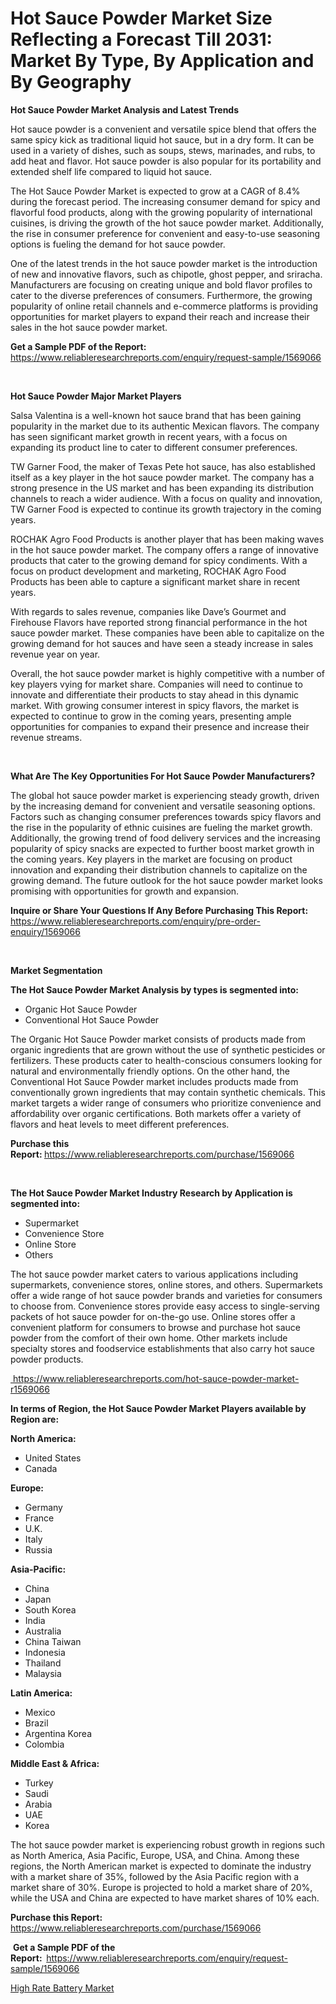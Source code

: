 <p><h1>Hot Sauce Powder Market Size Reflecting a Forecast Till 2031: Market By Type, By Application and By Geography</h1></p><p><strong>Hot Sauce Powder Market Analysis and Latest Trends</strong></p>
<p><p>Hot sauce powder is a convenient and versatile spice blend that offers the same spicy kick as traditional liquid hot sauce, but in a dry form. It can be used in a variety of dishes, such as soups, stews, marinades, and rubs, to add heat and flavor. Hot sauce powder is also popular for its portability and extended shelf life compared to liquid hot sauce.</p><p>The Hot Sauce Powder Market is expected to grow at a CAGR of 8.4% during the forecast period. The increasing consumer demand for spicy and flavorful food products, along with the growing popularity of international cuisines, is driving the growth of the hot sauce powder market. Additionally, the rise in consumer preference for convenient and easy-to-use seasoning options is fueling the demand for hot sauce powder.</p><p>One of the latest trends in the hot sauce powder market is the introduction of new and innovative flavors, such as chipotle, ghost pepper, and sriracha. Manufacturers are focusing on creating unique and bold flavor profiles to cater to the diverse preferences of consumers. Furthermore, the growing popularity of online retail channels and e-commerce platforms is providing opportunities for market players to expand their reach and increase their sales in the hot sauce powder market.</p></p>
<p><strong>Get a Sample PDF of the Report:&nbsp;</strong> <a href="https://www.reliableresearchreports.com/enquiry/request-sample/1569066">https://www.reliableresearchreports.com/enquiry/request-sample/1569066</a></p>
<p>&nbsp;</p>
<p><strong>Hot Sauce Powder Major Market Players</strong></p>
<p><p>Salsa Valentina is a well-known hot sauce brand that has been gaining popularity in the market due to its authentic Mexican flavors. The company has seen significant market growth in recent years, with a focus on expanding its product line to cater to different consumer preferences.</p><p>TW Garner Food, the maker of Texas Pete hot sauce, has also established itself as a key player in the hot sauce powder market. The company has a strong presence in the US market and has been expanding its distribution channels to reach a wider audience. With a focus on quality and innovation, TW Garner Food is expected to continue its growth trajectory in the coming years.</p><p>ROCHAK Agro Food Products is another player that has been making waves in the hot sauce powder market. The company offers a range of innovative products that cater to the growing demand for spicy condiments. With a focus on product development and marketing, ROCHAK Agro Food Products has been able to capture a significant market share in recent years.</p><p>With regards to sales revenue, companies like Dave’s Gourmet and Firehouse Flavors have reported strong financial performance in the hot sauce powder market. These companies have been able to capitalize on the growing demand for hot sauces and have seen a steady increase in sales revenue year on year.</p><p>Overall, the hot sauce powder market is highly competitive with a number of key players vying for market share. Companies will need to continue to innovate and differentiate their products to stay ahead in this dynamic market. With growing consumer interest in spicy flavors, the market is expected to continue to grow in the coming years, presenting ample opportunities for companies to expand their presence and increase their revenue streams.</p></p>
<p>&nbsp;</p>
<p><strong>What Are The Key Opportunities For Hot Sauce Powder Manufacturers?</strong></p>
<p><p>The global hot sauce powder market is experiencing steady growth, driven by the increasing demand for convenient and versatile seasoning options. Factors such as changing consumer preferences towards spicy flavors and the rise in the popularity of ethnic cuisines are fueling the market growth. Additionally, the growing trend of food delivery services and the increasing popularity of spicy snacks are expected to further boost market growth in the coming years. Key players in the market are focusing on product innovation and expanding their distribution channels to capitalize on the growing demand. The future outlook for the hot sauce powder market looks promising with opportunities for growth and expansion.</p></p>
<p><strong>Inquire or Share Your Questions If Any Before Purchasing This Report:</strong> <a href="https://www.reliableresearchreports.com/enquiry/pre-order-enquiry/1569066">https://www.reliableresearchreports.com/enquiry/pre-order-enquiry/1569066</a></p>
<p>&nbsp;</p>
<p><strong>Market Segmentation</strong></p>
<p><strong>The Hot Sauce Powder Market Analysis by types is segmented into:</strong></p>
<p><ul><li>Organic Hot Sauce Powder</li><li>Conventional Hot Sauce Powder</li></ul></p>
<p><p>The Organic Hot Sauce Powder market consists of products made from organic ingredients that are grown without the use of synthetic pesticides or fertilizers. These products cater to health-conscious consumers looking for natural and environmentally friendly options. On the other hand, the Conventional Hot Sauce Powder market includes products made from conventionally grown ingredients that may contain synthetic chemicals. This market targets a wider range of consumers who prioritize convenience and affordability over organic certifications. Both markets offer a variety of flavors and heat levels to meet different preferences.</p></p>
<p><strong>Purchase this Report:&nbsp;</strong><a href="https://www.reliableresearchreports.com/purchase/1569066">https://www.reliableresearchreports.com/purchase/1569066</a></p>
<p>&nbsp;</p>
<p><strong>The Hot Sauce Powder Market Industry Research by Application is segmented into:</strong></p>
<p><ul><li>Supermarket</li><li>Convenience Store</li><li>Online Store</li><li>Others</li></ul></p>
<p><p>The hot sauce powder market caters to various applications including supermarkets, convenience stores, online stores, and others. Supermarkets offer a wide range of hot sauce powder brands and varieties for consumers to choose from. Convenience stores provide easy access to single-serving packets of hot sauce powder for on-the-go use. Online stores offer a convenient platform for consumers to browse and purchase hot sauce powder from the comfort of their own home. Other markets include specialty stores and foodservice establishments that also carry hot sauce powder products.</p></p>
<p><a href="https://www.reliableresearchreports.com/hot-sauce-powder-market-r1569066">&nbsp;https://www.reliableresearchreports.com/hot-sauce-powder-market-r1569066</a></p>
<p><strong>In terms of Region, the Hot Sauce Powder Market Players available by Region are:</strong></p>
<p>
    <p> <strong> North America: </strong>
        <ul>
            <li>United States</li>
            <li>Canada</li>
        </ul>
        </p> 
    <p> <strong> Europe: </strong>
        <ul>
            <li>Germany</li>
            <li>France</li>
            <li>U.K.</li>
            <li>Italy</li>
            <li>Russia</li>
        </ul>
        </p> 
    <p> <strong> Asia-Pacific: </strong>
        <ul>
            <li>China</li>
            <li>Japan</li>
            <li>South Korea</li>
            <li>India</li>
            <li>Australia</li>
            <li>China Taiwan</li>
            <li>Indonesia</li>
            <li>Thailand</li>
            <li>Malaysia</li>
        </ul>
        </p> 
    <p> <strong> Latin America: </strong>
        <ul>
            <li>Mexico</li>
            <li>Brazil</li>
            <li>Argentina Korea</li>
            <li>Colombia</li>
        </ul>
        </p> 
    <p> <strong> Middle East & Africa: </strong>
        <ul>
            <li>Turkey</li>
            <li>Saudi</li>
            <li>Arabia</li>
            <li>UAE</li>
            <li>Korea</li>
        </ul>
    </p>
    </p>
<p><p>The hot sauce powder market is experiencing robust growth in regions such as North America, Asia Pacific, Europe, USA, and China. Among these regions, the North American market is expected to dominate the industry with a market share of 35%, followed by the Asia Pacific region with a market share of 30%. Europe is projected to hold a market share of 20%, while the USA and China are expected to have market shares of 10% each.</p></p>
<p><strong>Purchase this Report: </strong><a href="https://www.reliableresearchreports.com/purchase/1569066">https://www.reliableresearchreports.com/purchase/1569066</a></p>
<p>&nbsp;<strong>Get a Sample PDF of the Report:&nbsp;&nbsp;</strong><a href="https://www.reliableresearchreports.com/enquiry/request-sample/1569066">https://www.reliableresearchreports.com/enquiry/request-sample/1569066</a></p>
<p><strong></strong></p>
<p><p><a href="https://medium.com/@cesailson56547/high-rate-battery-market-market-segmentation-geographical-regions-and-market-forcast-till-2031-d5d73383bc19">High Rate Battery Market</a></p></p>